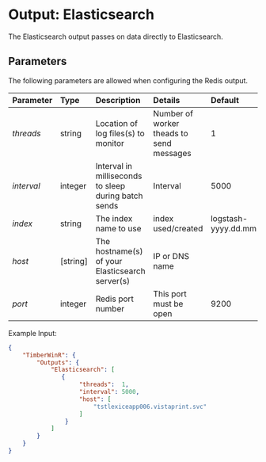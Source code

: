 # Output: Elasticsearch

The Elasticsearch output passes on data directly to Elasticsearch.

## Parameters
The following parameters are allowed when configuring the Redis output.

| Parameter     |   Type   |  Description                                                | Details               |  Default |
| :-------------|:---------|:------------------------------------------------------------| :---------------------------  | :-- |
| *threads*     | string   | Location of log files(s) to monitor                         | Number of worker theads to send messages | 1 |
| *interval*    | integer  | Interval in milliseconds to sleep during batch sends        | Interval       | 5000 |
| *index*       | string   | The index name to use                                       | index used/created | logstash-yyyy.dd.mm |
| *host*        | [string] | The hostname(s) of your Elasticsearch server(s) | IP or DNS name |  |
| *port*        | integer  | Redis port number                                           | This port must be open  | 9200  |

Example Input:
```json
{
    "TimberWinR": {
        "Outputs": {
            "Elasticsearch": [
               { 
                    "threads":  1,   
                    "interval": 5000,                             
                    "host": [
                        "tstlexiceapp006.vistaprint.svc"
                    ]
                }
            ]
		}
	}
}
```